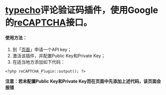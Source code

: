 [typecho][1]评论验证码插件，使用Google的[reCAPTCHA][2]接口。
======

#### 使用方法：
1. 到「[页面][3]」申请一个API key；
2. 激活该插件，并配置Public Key和Private Key；
3. 在适当地方添加如下代码：

```
<?php reCAPTCHA_Plugin::output(); ?>
```
**注意：若未配置Public Key和Private Key而在页面中先添加上述代码，该页面会报错**

[1]: http://typecho.org/about
[2]: https://www.google.com/recaptcha/
[3]: https://www.google.com/recaptcha/admin/create
